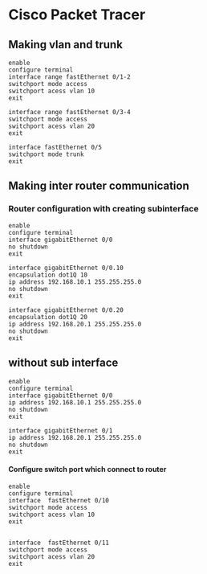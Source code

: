 # Cisco Packet Tracer

## Making vlan and trunk
```
enable
configure terminal
interface range fastEthernet 0/1-2
switchport mode access
switchport acess vlan 10
exit

interface range fastEthernet 0/3-4
switchport mode access
switchport acess vlan 20
exit

interface fastEthernet 0/5
switchport mode trunk
exit
```

## Making inter router communication 

### Router configuration with creating subinterface
```
enable
configure terminal
interface gigabitEthernet 0/0
no shutdown
exit

interface gigabitEthernet 0/0.10
encapsulation dot1Q 10
ip address 192.168.10.1 255.255.255.0
no shutdown
exit

interface gigabitEthernet 0/0.20
encapsulation dot1Q 20
ip address 192.168.20.1 255.255.255.0
no shutdown
exit

```

## without sub interface
```
enable
configure terminal
interface gigabitEthernet 0/0
ip address 192.168.10.1 255.255.255.0
no shutdown
exit

interface gigabitEthernet 0/1
ip address 192.168.20.1 255.255.255.0
no shutdown
exit

```
#### Configure switch port which connect to router

```
enable
configure terminal
interface  fastEthernet 0/10
switchport mode access
switchport acess vlan 10
exit


interface  fastEthernet 0/11
switchport mode access
switchport acess vlan 20
exit
```











